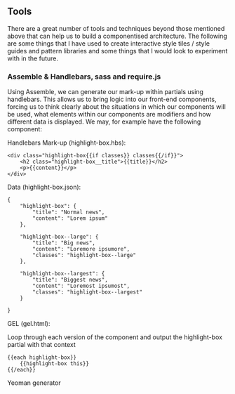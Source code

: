 ## Tools

There are a great number of tools and techniques beyond those mentioned above that can help us to build a componentised architecture. The following are some things that I have used to create interactive style tiles / style guides and pattern libraries and some things that I would look to experiment with in the future.

### Assemble & Handlebars, sass and require.js

Using Assemble, we can generate our mark-up within partials using handlebars. This allows us to bring logic into our front-end components, forcing us to think clearly about the situations in which our components will be used, what elements within our components are modifiers and how different data is displayed. We may, for example have the following component:

Handlebars Mark-up (highlight-box.hbs):

    <div class="highlight-box{{if classes}} classes{{/if}}">
        <h2 class="highlight-box__title">{{title}}</h2>
        <p>{{content}}</p>
    </div>

Data (highlight-box.json):

    {
        "highlight-box": {
            "title": "Normal news",
            "content": "Lorem ipsum"
        },
        
        "highlight-box--large": {
            "title": "Big news",
            "content": "Loremore ipsumore",
            "classes": "highlight-box--large"
        },

        "highlight-box--largest": {
            "title": "Biggest news",
            "content": "Loremost ipsumost",
            "classes": "highlight-box--largest"
        }

    }

GEL (gel.html):

Loop through each version of the component and output the highlight-box partial with that context

    {{each highlight-box}}
        {{highlight-box this}}
    {{/each}}

Yeoman generator